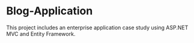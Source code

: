 # Blog-Application
This project includes an enterprise application case study using ASP.NET MVC and Entity Framework.
